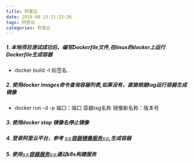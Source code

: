 ```yaml
---
title: 阿里云
date: 2019-08-13 21:23:26
tags: 阿里云
categories: 阿里云
---
```

##### 1. 本地项目测试成功后，编写Dockerfile文件,在linux的docker上运行Dockerfile生成容器  
- docker build -t 标签名 .  
##### 2. 使用docker images命令查询容器列表,如果没有，直接根据tag运行容器生成镜像   
- docker run -d -p 端口：端口 容器tag名称 镜像新名称：版本号  
##### 3. 使用docker stop 镜像名停止镜像   
##### 4. 登录阿里云平台，参考 [==容器镜像服务==](https://help.aliyun.com/product/60716.html?spm=5176.8351553.0.0.7f231991ewecr5),生成容器  
##### 5. 使用[==容器服务==](https://help.aliyun.com/product/85222.html?spm=5176.2020520152.0.0.42cd16ddop8WWT)通过k8s构建服务
